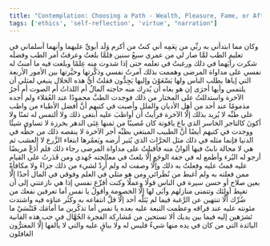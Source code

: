 ```yaml
---
title: "Contemplation: Choosing a Path - Wealth, Pleasure, Fame, or Afterlife?"
tags: ['ethics', 'self-reflection', 'virtue', "narration"]
---
```


 وكان مما ابتدأني به ربِّي من نِعَمِه أني كنتُ من أكرم وَلَد أبويِّ عليهما وأنهما أسلماني في تعليم الطب لمَّا صار لي من عمري سبعُ سنين فلمَّا بلغتُ وعرفتُ أمر الطب وفضلَه شكرت رأيَهما في ذلك ورغبتُ في تعلمه حتى إذا شدوت منه عِلمًا وبلغت فيه ما أمنتُ له نفسي على مداواة المرضى وهممت بذلك آمرتُ نفسي وذكَّرتها وخيَّرتها بين الأمور الأربعة التي إياها يطلب الناس ولها يَسْعَوْنَ وإليها يَجِدُّون فقلتُ أيُّ هذه الخلال ينبغي لمثلي أن يلتمس وأيها أحرَى إن هو بغاه أن يُدرِك منه حاجته آلمالُ أم اللذاتُ أم الصوت أم أجرُ الآخرة واستدللتُ على المختار من ذلك فوجدت الطبَّ محمودًا عند العُقلاء ولم أجده مذمومًا عند أحد من أهل الأديان والملل وأصبت في كتبهم أنَّ أفضل الأطباء من واظب على طبِّه لا يُريد بذلك إلَّا الآخرة فرأيتُ أن أواظبَ عليه أبتغي ذلك ولا ألتمس له ثمنًا ولا أكونَ كالتاجر الخاسر الذي باع ياقوتة كان مُصيبًا من ثمنها غِنَى الدهر بخرزة لا تساوي شيئًا ووجدت في كتبهم أيضًا أنَّ الطبيب المبتغي بطبِّه أجر الآخرة لا ينقصه ذلك من حظِّه في الدنيا فإنما مثله في ذلك مثل الحرَّاث الذي يُثير أرضه ويَعمُرها ابتغاء الزَّرع لا العشب ثم هي لا محالة نابتٌ فيها ألوانٌ منه فأقبلتُ على مداواة المرضى رجاء ذلك فلم أَدَعْ مريضًا أرجو له البُرء وأطمع له في خفة الوجَع إلَّا بلغتُ في معالجته جُهدي ومن قَدَرتُ على القيام عليه قمتُ عليه وفعلتُ به ذلك وإلَّا وصفت له ولم أُرِدْ لشيء من ذلك جزاءً ولا مكافأةً ممن فعلته به ولم أغبط من نُظَرائي ومن هو مثلي في العلم وفوقي في المال أحدًا إلَّا بعين صلاح أو حسن سيرة في الناس قولًا وعملًا وكنت أقرِّع نفسي إذا هي نازعتني إلى أن تغبِط أولئك وتتمنى منازلهم وآبَى لها إلَّا الخصومة وأقولُ يا نفس أما تعرفين نفعك من ضُرِّك ألَّا تنتهين عن الرَّغبة فيما لم يَنَلْه أحد إلَّا قلَّ انتفاعه به وكثُر عناؤه فيه واشتدت مئونته عليه عند فراقه وعظمت التبعة عليه بعده يا نفس أما تذكُرين ما أمامَك فَتَنْسَيْ ما تَشرَهين إليه فيما بين يديك ألا تستحين من مُشاركة الفجرة الجُهَّال في حب هذه الفانية البائدة التي من كان في يده منها شيءٌ فليس له ولا بباقٍ عليه والتي لا يألفها إلَّا المغترُّون الغافلون
